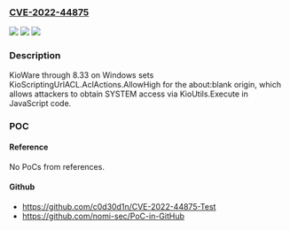 ### [CVE-2022-44875](https://cve.mitre.org/cgi-bin/cvename.cgi?name=CVE-2022-44875)
![](https://img.shields.io/static/v1?label=Product&message=n%2Fa&color=blue)
![](https://img.shields.io/static/v1?label=Version&message=n%2Fa&color=blue)
![](https://img.shields.io/static/v1?label=Vulnerability&message=n%2Fa&color=brighgreen)

### Description

KioWare through 8.33 on Windows sets KioScriptingUrlACL.AclActions.AllowHigh for the about:blank origin, which allows attackers to obtain SYSTEM access via KioUtils.Execute in JavaScript code.

### POC

#### Reference
No PoCs from references.

#### Github
- https://github.com/c0d30d1n/CVE-2022-44875-Test
- https://github.com/nomi-sec/PoC-in-GitHub

